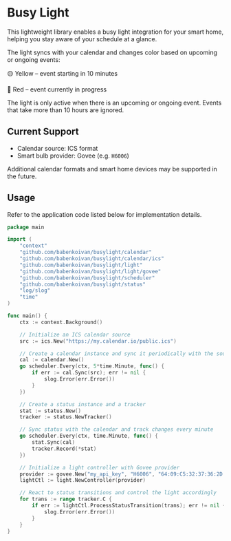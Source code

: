 # Busy Light

This lightweight library enables a busy light integration for your smart home, helping you stay aware of your schedule at a glance.

The light syncs with your calendar and changes color based on upcoming or ongoing events:

🟡 Yellow – event starting in 10 minutes

🔴 Red – event currently in progress

The light is only active when there is an upcoming or ongoing event. Events that take more than 10 hours are ignored.

## Current Support

* Calendar source: ICS format
* Smart bulb provider: Govee (e.g. `H6006`)

Additional calendar formats and smart home devices may be supported in the future.

## Usage

Refer to the application code listed below for implementation details.

```go
package main

import (
	"context"
	"github.com/babenkoivan/busylight/calendar"
	"github.com/babenkoivan/busylight/calendar/ics"
	"github.com/babenkoivan/busylight/light"
	"github.com/babenkoivan/busylight/light/govee"
	"github.com/babenkoivan/busylight/scheduler"
	"github.com/babenkoivan/busylight/status"
	"log/slog"
	"time"
)

func main() {
	ctx := context.Background()

	// Initialize an ICS calendar source
	src := ics.New("https://my.calendar.io/public.ics")

	// Create a calendar instance and sync it periodically with the source
	cal := calendar.New()
	go scheduler.Every(ctx, 5*time.Minute, func() {
		if err := cal.Sync(src); err != nil {
			slog.Error(err.Error())
		}
	})

	// Create a status instance and a tracker
	stat := status.New()
	tracker := status.NewTracker()

	// Sync status with the calendar and track changes every minute
	go scheduler.Every(ctx, time.Minute, func() {
		stat.Sync(cal)
		tracker.Record(*stat)
	})

	// Initialize a light controller with Govee provider
	provider := govee.New("my_api_key", "H6006", "64:09:C5:32:37:36:2D:13")
	lightCtl := light.NewController(provider)

	// React to status transitions and control the light accordingly
	for trans := range tracker.C {
		if err := lightCtl.ProcessStatusTransition(trans); err != nil {
			slog.Error(err.Error())
		}
	}
}
```